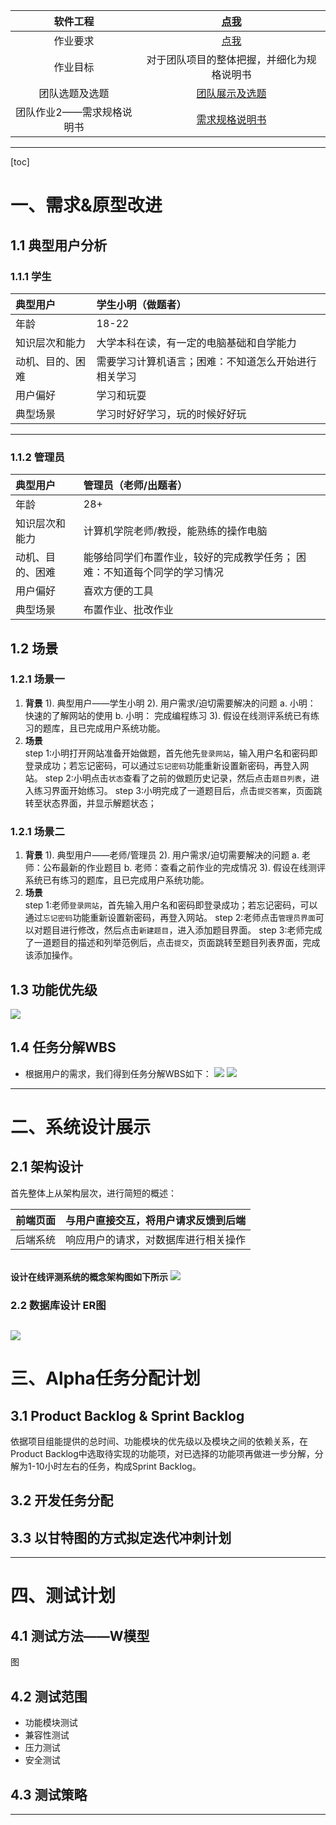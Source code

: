 | 软件工程 | [点我](https://edu.cnblogs.com/campus/gdgy/informationsecurity1812/) |
| :-----------------: | :---------------: |
| 作业要求 | [点我](https://edu.cnblogs.com/campus/gdgy/informationsecurity1812/homework/11160) |
| 作业目标 | 对于团队项目的整体把握，并细化为规格说明书 |
| 团队选题及选题 | [团队展示及选题](https://www.cnblogs.com/blockchik/p/13849545.html) |
| 团队作业2——需求规格说明书| [需求规格说明书](https://www.cnblogs.com/blockchik/p/13888209.html) |
----

[toc]
# 一、需求&原型改进
## 1.1 典型用户分析
### 1.1.1 学生 
|典型用户	| 学生小明（做题者）|
|:--|:--|
|	年龄	| 18-22|
|	知识层次和能力	| 大学本科在读，有一定的电脑基础和自学能力	|
|	动机、目的、困难	| 需要学习计算机语言；困难：不知道怎么开始进行相关学习	|
|用户偏好| 学习和玩耍 |
|典型场景| 学习时好好学习，玩的时候好好玩|
----
### 1.1.2 管理员 
|典型用户  |管理员（老师/出题者）	|
|:--|:--|
|	年龄	| 28+	|
|	知识层次和能力	| 计算机学院老师/教授，能熟练的操作电脑	|
|	动机、目的、困难	|能够给同学们布置作业，较好的完成教学任务； 困难：不知道每个同学的学习情况	|
|用户偏好|喜欢方便的工具 |
|典型场景| 布置作业、批改作业|

## 1.2 场景
### 1.2.1 场景一
1. **背景**
1). 典型用户——学生小明
2). 用户需求/迫切需要解决的问题
  a. 小明： 快速的了解网站的使用
  b. 小明： 完成编程练习
3). 假设在线测评系统已有练习的题库，且已完成用户系统功能。
2. **场景**  
step 1:小明打开网站准备开始做题，首先他先`登录网站`，输入用户名和密码即登录成功；若忘记密码，可以通过`忘记密码`功能重新设置新密码，再登入网站。
step 2:小明点击`状态`查看了之前的做题历史记录，然后点击`题目列表`，进入练习界面开始练习。
step 3:小明完成了一道题目后，点击`提交答案`，页面跳转至状态界面，并显示解题状态；

### 1.2.1 场景二
1. **背景**
1). 典型用户——老师/管理员
2). 用户需求/迫切需要解决的问题
  a. 老师：公布最新的作业题目 
  b. 老师：查看之前作业的完成情况 
3). 假设在线测评系统已有练习的题库，且已完成用户系统功能。
2. **场景**  
step 1:老师`登录网站`，首先输入用户名和密码即登录成功；若忘记密码，可以通过`忘记密码`功能重新设置新密码，再登入网站。
step 2:老师点击`管理员界面`可以对题目进行修改，然后点击`新建题目`，进入添加题目界面。
step 3:老师完成了一道题目的描述和列举范例后，点击`提交`，页面跳转至题目列表界面，完成该添加操作。


## 1.3 功能优先级
![](https://img2020.cnblogs.com/blog/2147899/202011/2147899-20201102234946565-1092569971.png)


## 1.4 任务分解WBS

 - 根据用户的需求，我们得到任务分解WBS如下：
![](https://img2020.cnblogs.com/blog/2147899/202011/2147899-20201102211601742-1759700708.png)
![](https://img2020.cnblogs.com/blog/2147899/202011/2147899-20201102211617327-1989217949.png)
----

# 二、系统设计展示
## 2.1 架构设计
首先整体上从架构层次，进行简短的概述：

|前端页面| 与用户直接交互，将用户请求反馈到后端|
|:--|:--|
|后端系统|响应用户的请求，对数据库进行相关操作|

  **<br>设计在线评测系统的概念架构图如下所示**
![](https://img2020.cnblogs.com/blog/2147899/202011/2147899-20201102211835478-1934304105.png)

### 2.2 数据库设计 ER图
![](https://img2020.cnblogs.com/blog/2147899/202011/2147899-20201102211632447-542779638.png)
----

# 三、Alpha任务分配计划
## 3.1 Product Backlog & Sprint Backlog
依据项目组能提供的总时间、功能模块的优先级以及模块之间的依赖关系，在Product Backlog中选取待实现的功能项，对已选择的功能项再做进一步分解，分解为1-10小时左右的任务，构成Sprint Backlog。
## 3.2 开发任务分配

## 3.3 以甘特图的方式拟定迭代冲刺计划
----

# 四、测试计划
## 4.1 测试方法——W模型
图


## 4.2 测试范围
- 功能模块测试
- 兼容性测试
- 压力测试
- 安全测试
## 4.3 测试策略
----